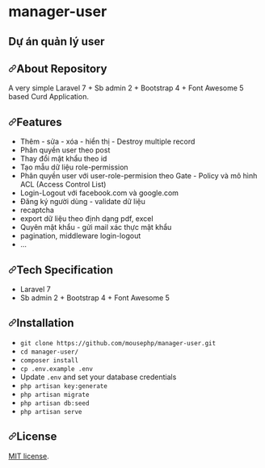 # manager-user
<h2>Dự án quản lý user</h2>


<div>
    <h2><a id="user-content-about-repository" class="anchor" aria-hidden="true" href="#about-repository"><svg class="octicon octicon-link" viewBox="0 0 16 16" version="1.1" width="16" height="16" aria-hidden="true"><path fill-rule="evenodd" d="M7.775 3.275a.75.75 0 001.06 1.06l1.25-1.25a2 2 0 112.83 2.83l-2.5 2.5a2 2 0 01-2.83 0 .75.75 0 00-1.06 1.06 3.5 3.5 0 004.95 0l2.5-2.5a3.5 3.5 0 00-4.95-4.95l-1.25 1.25zm-4.69 9.64a2 2 0 010-2.83l2.5-2.5a2 2 0 012.83 0 .75.75 0 001.06-1.06 3.5 3.5 0 00-4.95 0l-2.5 2.5a3.5 3.5 0 004.95 4.95l1.25-1.25a.75.75 0 00-1.06-1.06l-1.25 1.25a2 2 0 01-2.83 0z"></path></svg></a>About Repository</h2>

   <p>A very simple Laravel 7 + Sb admin 2 + Bootstrap 4 + Font Awesome 5 based Curd Application.</p>
</div>
    
    
<div>
     <h2><a id="user-content-features" class="anchor" aria-hidden="true" href="#features"><svg class="octicon octicon-link" viewBox="0 0 16 16" version="1.1" width="16" height="16" aria-hidden="true"><path fill-rule="evenodd" d="M7.775 3.275a.75.75 0 001.06 1.06l1.25-1.25a2 2 0 112.83 2.83l-2.5 2.5a2 2 0 01-2.83 0 .75.75 0 00-1.06 1.06 3.5 3.5 0 004.95 0l2.5-2.5a3.5 3.5 0 00-4.95-4.95l-1.25 1.25zm-4.69 9.64a2 2 0 010-2.83l2.5-2.5a2 2 0 012.83 0 .75.75 0 001.06-1.06 3.5 3.5 0 00-4.95 0l-2.5 2.5a3.5 3.5 0 004.95 4.95l1.25-1.25a.75.75 0 00-1.06-1.06l-1.25 1.25a2 2 0 01-2.83 0z"></path></svg></a>Features</h2>
    
<ul>
    <li>Thêm - sửa - xóa - hiển thị - Destroy multiple record</li>
    <li>Phân quyền user theo post</li>
    <li>Thay đổi mật khẩu theo id</li>
    <li>Tạo mẫu dữ liệu role-permission</li>
    <li>Phân quyền user với user-role-permision theo Gate - Policy và mô hình ACL (Access Control List)</li>
    <li>Login-Logout với facebook.com và google.com</li>
    <li>Đăng ký người dùng - validate dữ liệu</li>
    <li>recaptcha</li>
    <li>export dữ liệu theo định dạng pdf, excel</li>
    <li>Quyên mật khẩu - gửi mail xác thực mật khẩu</li>
    <li>pagination, middleware login-logout</li>
    <li>...</li>
</ul>
</div>


 <div>
        <h2><a id="user-content-tech-specification" class="anchor" aria-hidden="true" href="#tech-specification"><svg
                    class="octicon octicon-link" viewBox="0 0 16 16" version="1.1" width="16" height="16"
                    aria-hidden="true">
                    <path fill-rule="evenodd"
                        d="M7.775 3.275a.75.75 0 001.06 1.06l1.25-1.25a2 2 0 112.83 2.83l-2.5 2.5a2 2 0 01-2.83 0 .75.75 0 00-1.06 1.06 3.5 3.5 0 004.95 0l2.5-2.5a3.5 3.5 0 00-4.95-4.95l-1.25 1.25zm-4.69 9.64a2 2 0 010-2.83l2.5-2.5a2 2 0 012.83 0 .75.75 0 001.06-1.06 3.5 3.5 0 00-4.95 0l-2.5 2.5a3.5 3.5 0 004.95 4.95l1.25-1.25a.75.75 0 00-1.06-1.06l-1.25 1.25a2 2 0 01-2.83 0z">
                    </path>
                </svg></a>Tech Specification</h2>
        <ul>
            <li>Laravel 7</li>
            <li> Sb admin 2 + Bootstrap 4 + Font Awesome 5</li>
        </ul>
    </div>
    

<div>
        <h2><a id="user-content-installation" class="anchor" aria-hidden="true" href="#installation"><svg
                    class="octicon octicon-link" viewBox="0 0 16 16" version="1.1" width="16" height="16"
                    aria-hidden="true">
                    <path fill-rule="evenodd"
                        d="M7.775 3.275a.75.75 0 001.06 1.06l1.25-1.25a2 2 0 112.83 2.83l-2.5 2.5a2 2 0 01-2.83 0 .75.75 0 00-1.06 1.06 3.5 3.5 0 004.95 0l2.5-2.5a3.5 3.5 0 00-4.95-4.95l-1.25 1.25zm-4.69 9.64a2 2 0 010-2.83l2.5-2.5a2 2 0 012.83 0 .75.75 0 001.06-1.06 3.5 3.5 0 00-4.95 0l-2.5 2.5a3.5 3.5 0 004.95 4.95l1.25-1.25a.75.75 0 00-1.06-1.06l-1.25 1.25a2 2 0 01-2.83 0z">
                    </path>
                </svg></a>Installation</h2>
        <ul>
            <li><code>git clone https://github.com/mousephp/manager-user.git</code></li>
            <li><code>cd manager-user/</code></li>
            <li><code>composer install</code></li>
            <li><code>cp .env.example .env</code></li>
            <li>Update <code>.env</code> and set your database credentials</li>
            <li><code>php artisan key:generate</code></li>
            <li><code>php artisan migrate</code></li>
            <li><code>php artisan db:seed</code></li>
            <li><code>php artisan serve</code></li>
        </ul>
</div>
    
    
  <div>
        <h2><a id="user-content-license" class="anchor" aria-hidden="true" href="#license"><svg class="octicon octicon-link" viewBox="0 0 16 16" version="1.1" width="16" height="16" aria-hidden="true"><path fill-rule="evenodd" d="M7.775 3.275a.75.75 0 001.06 1.06l1.25-1.25a2 2 0 112.83 2.83l-2.5 2.5a2 2 0 01-2.83 0 .75.75 0 00-1.06 1.06 3.5 3.5 0 004.95 0l2.5-2.5a3.5 3.5 0 00-4.95-4.95l-1.25 1.25zm-4.69 9.64a2 2 0 010-2.83l2.5-2.5a2 2 0 012.83 0 .75.75 0 001.06-1.06 3.5 3.5 0 00-4.95 0l-2.5 2.5a3.5 3.5 0 004.95 4.95l1.25-1.25a.75.75 0 00-1.06-1.06l-1.25 1.25a2 2 0 01-2.83 0z"></path></svg></a>License</h2>
        <p><a href="https://opensource.org/licenses/MIT" rel="nofollow">MIT license</a>.</p>
</div>
